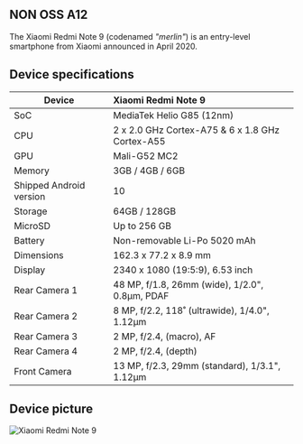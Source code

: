 ## NON OSS A12



The Xiaomi Redmi Note 9 (codenamed _"merlin"_) is an entry-level smartphone from Xiaomi announced in April 2020.

## Device specifications

| Device                  | Xiaomi Redmi Note 9                                         |
| ----------------------- | :---------------------------------------------------------- |
| SoC                     | MediaTek Helio G85 (12nm)                                   |
| CPU                     | 2 x 2.0 GHz Cortex-A75 & 6 x 1.8 GHz Cortex-A55             |
| GPU                     | Mali-G52 MC2                                                |
| Memory                  | 3GB / 4GB / 6GB                                             |
| Shipped Android version | 10                                                          |
| Storage                 | 64GB / 128GB                                                |
| MicroSD                 | Up to 256 GB                                                |
| Battery                 | Non-removable Li-Po 5020 mAh                                |
| Dimensions              | 162.3 x 77.2 x 8.9 mm                                       |
| Display                 | 2340 x 1080 (19:5:9), 6.53 inch                             |
| Rear Camera 1           | 48 MP, f/1.8, 26mm (wide), 1/2.0", 0.8µm, PDAF              |
| Rear Camera 2           | 8 MP, f/2.2, 118˚ (ultrawide), 1/4.0", 1.12µm               |
| Rear Camera 3           | 2 MP, f/2.4, (macro), AF                                    |
| Rear Camera 4           | 2 MP, f/2.4, (depth)                                        |
| Front Camera            | 13 MP, f/2.3, 29mm (standard), 1/3.1", 1.12µm               |


## Device picture

![Xiaomi Redmi Note 9](https://akm-img-a-in.tosshub.com/indiatoday/images/story/202004/Redmi_Note_9.jpeg)
